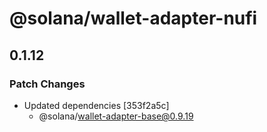 # @solana/wallet-adapter-nufi

## 0.1.12

### Patch Changes

-   Updated dependencies [353f2a5c]
    -   @solana/wallet-adapter-base@0.9.19
